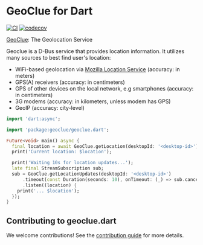 # GeoClue for Dart

[![CI](https://github.com/canonical/geoclue.dart/workflows/Tests/badge.svg)](https://github.com/canonical/geoclue.dart/actions/workflows/tests.yaml)
[![codecov](https://codecov.io/gh/canonical/geoclue.dart/branch/main/graph/badge.svg?token=4GfsNIhvdS)](https://codecov.io/gh/canonical/geoclue.dart)

[GeoClue](https://gitlab.freedesktop.org/geoclue/geoclue/-/wikis/home): The Geolocation Service

Geoclue is a D-Bus service that provides location information. It utilizes many
sources to best find user's location:

- WiFi-based geolocation via [Mozilla Location Service](https://wiki.mozilla.org/CloudServices/Location) (accuracy: in meters)
- GPS(A) receivers (accuracy: in centimeters)
- GPS of other devices on the local network, e.g smartphones (accuracy: in centimeters)
- 3G modems (accuracy: in kilometers, unless modem has GPS)
- GeoIP (accuracy: city-level)


```dart
import 'dart:async';

import 'package:geoclue/geoclue.dart';

Future<void> main() async {
  final location = await GeoClue.getLocation(desktopId: '<desktop-id>');
  print('Current location: $location');

  print('Waiting 10s for location updates...');
  late final StreamSubscription sub;
  sub = GeoClue.getLocationUpdates(desktopId: '<desktop-id>')
      .timeout(const Duration(seconds: 10), onTimeout: (_) => sub.cancel())
      .listen((location) {
    print('... $location');
  });
}
```

## Contributing to geoclue.dart

We welcome contributions! See the [contribution guide](CONTRIBUTING.md) for more details.
